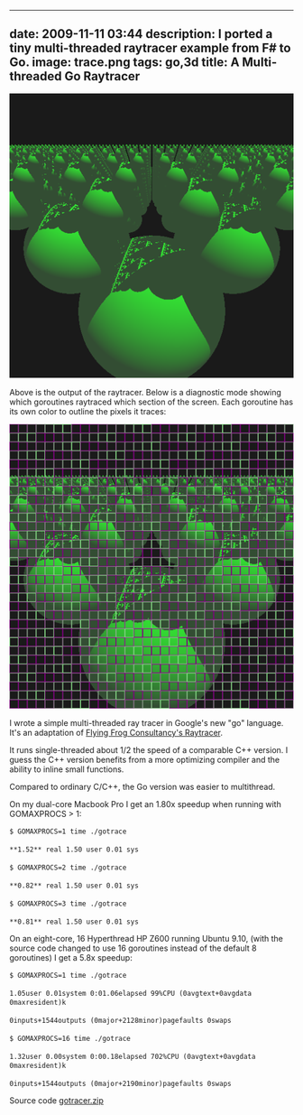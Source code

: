
---
date: 2009-11-11 03:44
description: I ported a tiny multi-threaded raytracer example from F# to Go.
image: trace.png
tags: go,3d
title: A Multi-threaded Go Raytracer
---

![Recursive Spheres Ray Trace](/assets/posts/2009-11-11-A_Multi-threaded_Go_Raytracer-trace.png)

Above is the output of the raytracer. Below is a diagnostic mode showing which
goroutines raytraced which section of the screen. Each goroutine has its own
color to outline the pixels it traces:


![Diagnostic Mode](/assets/posts/2009-11-11-A_Multi-threaded_Go_Raytracer-cells.png)

I wrote a simple multi-threaded ray tracer in Google's new "go" language. It's
an adaptation of [Flying Frog Consultancy's
Raytracer](http://www.ffconsultancy.com/languages/ray_tracer/comparison.html).

It runs single-threaded about 1/2 the speed of a comparable C++ version. I
guess the C++ version benefits from a more optimizing compiler and the ability
to inline small functions.

Compared to ordinary C/C++, the Go version was easier to multithread.

On my dual-core Macbook Pro I get an 1.80x speedup when running with
GOMAXPROCS > 1:

```
$ GOMAXPROCS=1 time ./gotrace

**1.52** real 1.50 user 0.01 sys

$ GOMAXPROCS=2 time ./gotrace

**0.82** real 1.50 user 0.01 sys

$ GOMAXPROCS=3 time ./gotrace

**0.81** real 1.50 user 0.01 sys
```

On an eight-core, 16 Hyperthread HP Z600 running Ubuntu 9.10, (with the source
code changed to use 16 goroutines instead of the default 8 goroutines) I get a
5.8x speedup:

```
$ GOMAXPROCS=1 time ./gotrace

1.05user 0.01system 0:01.06elapsed 99%CPU (0avgtext+0avgdata 0maxresident)k

0inputs+1544outputs (0major+2128minor)pagefaults 0swaps

$ GOMAXPROCS=16 time ./gotrace

1.32user 0.00system 0:00.18elapsed 702%CPU (0avgtext+0avgdata 0maxresident)k

0inputs+1544outputs (0major+2190minor)pagefaults 0swaps
```

Source code [gotracer.zip](http://jack.palevich.googlepages.com/gotracer.zip)

